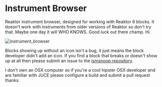 # Instrument Browser

Reaktor instrument browser, designed for working with Reaktor 6 blocks. It doesn't work with instruments from older versions of Reaktor so don't try that. Maybe one day it will WHO KNOWS. Good luck out there champ. Hi.

![instrument_browser](https://cloud.githubusercontent.com/assets/2492870/10895381/ca917218-81ab-11e5-9001-852e6a156bf8.png)

Blocks showing up without an icon isn't a bug, it just means the block developer didn't add an icon. If you find a block that breaks or doesn't show up at all then please submit an issue to the [ismsnoop repository](https://github.com/Penhorse/ismsnoop).

I don't own an OSX computer so if you're a cool hipster OSX developer and are familiar with JUCE please configure a build and submit a pull request thanks.
